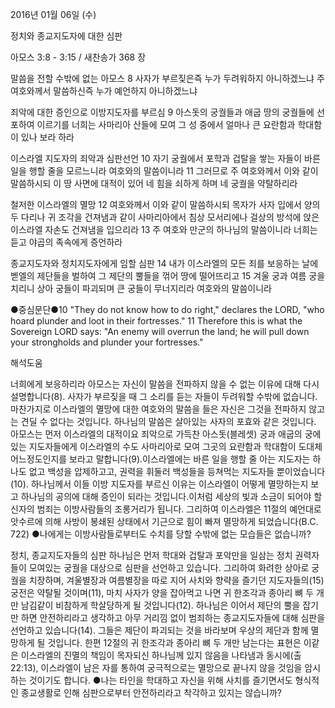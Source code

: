 2016년 01월 06일 (수)

정치와 종교지도자에 대한 심판



아모스 3:8 - 3:15 / 새찬송가 368 장


말씀을 전할 수밖에 없는 아모스
8 사자가 부르짖은즉 누가 두려워하지 아니하겠느냐 주 여호와께서 말씀하신즉 누가 예언하지 아니하겠느냐

죄악에 대한 증인으로 이방지도자를 부르심
9 아스돗의 궁궐들과 애굽 땅의 궁궐들에 선포하여 이르기를 너희는 사마리아 산들에 모여 그 성 중에서 얼마나 큰 요란함과 학대함이 있나 보라 하라

이스라엘 지도자의 죄악과 심판선언
10 자기 궁궐에서 포학과 겁탈을 쌓는 자들이 바른 일을 행할 줄을 모르느니라 여호와의 말씀이니라 11 그러므로 주 여호와께서 이와 같이 말씀하시되 이 땅 사면에 대적이 있어 네 힘을 쇠하게 하며 네 궁궐을 약탈하리라

철저한 이스라엘의 멸망
12 여호와께서 이와 같이 말씀하시되 목자가 사자 입에서 양의 두 다리나 귀 조각을 건져냄과 같이 사마리아에서 침상 모서리에나 걸상의 방석에 앉은 이스라엘 자손도 건져냄을 입으리라 13 주 여호와 만군의 하나님의 말씀이니라 너희는 듣고 야곱의 족속에게 증언하라 

종교지도자와 정치지도자에게 임할 심판
14 내가 이스라엘의 모든 죄를 보응하는 날에 벧엘의 제단들을 벌하여 그 제단의 뿔들을 꺾어 땅에 떨어뜨리고 15 겨울 궁과 여름 궁을 치리니 상아 궁들이 파괴되며 큰 궁들이 무너지리라 여호와의 말씀이니라

●중심문단●10 "They do not know how to do right," declares the LORD, "who hoard plunder and loot in their fortresses." 11 Therefore this is what the Sovereign LORD says: "An enemy will overrun the land; he will pull down your strongholds and plunder your fortresses."

해석도움





너희에게 보응하리라 
아모스는 자신이 말씀을 전파하지 않을 수 없는 이유에 대해 다시 설명합니다(8). 사자가 부르짖을 때 그 소리를 듣는 자들이 두려워할 수밖에 없습니다. 마찬가지로 이스라엘의 멸망에 대한 여호와의 말씀을 들은 자신은 그것을 전파하지 않고는 견딜 수 없다는 것입니다. 하나님의 말씀은 살아있는 사자의 포효와 같은 것입니다. 아모스는 먼저 이스라엘의 대적이요 죄악으로 가득찬 아스돗(블레셋) 궁과 애굽의 궁에 있는 지도자들에게 이스라엘의 수도 사마리아로 모여 그곳의 요란함과 학대함이 도대체 어느정도인지를 보라고 말합니다(9).이스라엘에는 바른 일을 행할 줄 아는 지도자는 하나도 없고 백성을 압제하고고, 권력을 휘둘러 백성들을 등쳐먹는 지도자들 뿐이었습니다(10).  하나님께서 이들 이방 지도자를 부르신 이유는 이스라엘이 어떻게 멸망하는지 보고 하나님의 공의에 대해 증인이 되라는 것입니다.이처럼 세상의 빛과 소금이 되어야 할 신자의 범죄는 이방사람들의 조롱거리가 됩니다. 그리하여 이스라엘은 11절의 예언대로 앗수르에 의해 사방이 봉쇄된 상태에서 기근으로 힘이 빠져 멸망하게 되었습니다(B.C. 722)
●나에게는 이방사람들로부터도 수치를 당할 수밖에 없는 모습들은 없습니까? 


정치, 종교지도자들의 심판 
하나님은 먼저 학대와 겁탈과 포악만을 일삼는 정치 권력자들이 모여있는 궁궐을 대상으로 심판을 선언하고 있습니다. 그리하여 화려한 상아로 궁궐을 치장하며, 겨울별장과 여름별장을 따로 지어 사치와 향략을 즐기던 지도자들의(15) 궁전은 약탈될 것이며(11), 마치 사자가 양을 잡아먹고 나면 귀 한조각과 종아리 뼈 두 개만 남김같이 비참하게 학살당하게 될 것입니다(12). 하나님은 이어서 제단의 뿔을 잡기만 하면 안전하리라고 생각하고 아무 거리낌 없이 범죄하는 종교지도자들에 대해 심판을 선언하고 있습니다(14). 그들은 제단이 파괴되는 것을 바라보며 우상의 제단과 함께 멸망하게 될 것입니다. 한편 12절의 귀 한조각과 종아리 뼈 두 개만 남는다는 표현은 이같은 이스라엘의 진멸의 책임이 목자되신 하나님께 있지 않음을 나타냄과 동시에(출 22:13), 이스라엘이 남은 자를 통하여 궁극적으로는 멸망으로 끝나지 않을 것임을 암시하는 것이기도 합니다. 
●나는 타인을 학대하고 자신을 위해 사치를 즐기면서도 형식적인 종교생활로 인해 심판으로부터 안전하리라고 착각하고 있지는 않습니까?
